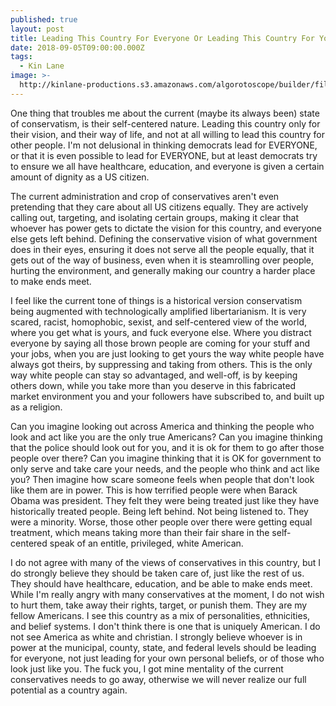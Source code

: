 ```yaml
---
published: true
layout: post
title: Leading This Country For Everyone Or Leading This Country For Yourself
date: 2018-09-05T09:00:00.000Z
tags:
  - Kin Lane
image: >-
  http://kinlane-productions.s3.amazonaws.com/algorotoscope/builder/filtered/76_33_700_500_0_max_0_1_-2.jpg
---
```

One thing that troubles me about the current (maybe its always been) state of conservatism, is their self-centered nature. Leading this country only for their vision, and their way of life, and not at all willing to lead this country for other people. I'm not delusional in thinking democrats lead for EVERYONE, or that it is even possible to lead for EVERYONE, but at least democrats try to ensure we all have healthcare, education, and everyone is given a certain amount of dignity as a US citizen.

The current administration and crop of conservatives aren't even pretending that they care about all US citizens equally. They are actively calling out, targeting, and isolating certain groups, making it clear that whoever has power gets to dictate the vision for this country, and everyone else gets left behind. Defining the conservative vision of what government does in their eyes, ensuring it does not serve all the people equally, that it gets out of the way of business, even when it is steamrolling over people, hurting the environment, and generally making our country a harder place to make ends meet.

I feel like the current tone of things is a historical version conservatism being augmented with technologically amplified libertarianism. It is very scared, racist, homophobic, sexist, and self-centered view of the world, where you get what is yours, and fuck everyone else. Where you distract everyone by saying all those brown people are coming for your stuff and your jobs, when you are just looking to get yours the way white people have always got theirs, by suppressing and taking from others. This is the only way white people can stay so advantaged, and well-off, is by keeping others down, while you take more than you deserve in this fabricated market environment you and your followers have subscribed to, and built up as a religion.

Can you imagine looking out across America and thinking the people who look and act like you are the only true Americans? Can you imagine thinking that the police should look out for you, and it is ok for them to go after those people over there? Can you imagine thinking that it is OK for government to only serve and take care your needs, and the people who think and act like you? Then imagine how scare someone feels when people that don't look like them are in power. This is how terrified people were when Barack Obama was president. They felt they were being treated just like they have historically treated people. Being left behind. Not being listened to. They were a minority. Worse, those other people over there were getting equal treatment, which means taking more than their fair share in the self-centered speak of an entitle, privileged, white American.

I do not agree with many of the views of conservatives in this country, but I do strongly believe they should be taken care of, just like the rest of us. They should have healthcare, education, and be able to make ends meet. While I'm really angry with many conservatives at the moment, I do not wish to hurt them, take away their rights, target, or punish them. They are my fellow Americans. I see this country as a mix of personalities, ethnicities, and belief systems. I don't think there is one that is uniquely American. I do not see America as white and christian. I strongly believe whoever is in power at the municipal, county, state, and federal levels should be leading for everyone, not just leading for your own personal beliefs, or of those who look just like you. The fuck you, I got mine mentality of the current conservatives needs to go away, otherwise we will never realize our full potential as a country again.
